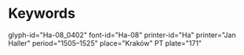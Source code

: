 # Keywords
glyph-id="Ha-08_0402"
font-id="Ha-08"
printer-id="Ha"
printer="Jan Haller"
period="1505–1525"
place="Kraków"
PT plate="171"
